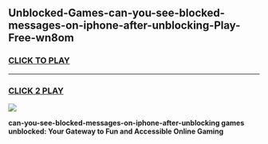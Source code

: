 
## Unblocked-Games-can-you-see-blocked-messages-on-iphone-after-unblocking-Play-Free-wn8om
<h3>
<a href="https://premium76.site?title=can-you-see-blocked-messages-on-iphone-after-unblocking&ref=12A">CLICK TO PLAY</a></h3>
<hr>

<h3>
<a href="https://premium76.site?title=can-you-see-blocked-messages-on-iphone-after-unblocking&ref=12A">CLICK 2 PLAY</a>
  
</h3>

<a href="https://premium76.site?title=can-you-see-blocked-messages-on-iphone-after-unblocking&ref=12A"><img src="https://clearcache.store/games.png"></a>


**can-you-see-blocked-messages-on-iphone-after-unblocking games unblocked: Your Gateway to Fun and Accessible Online Gaming**
